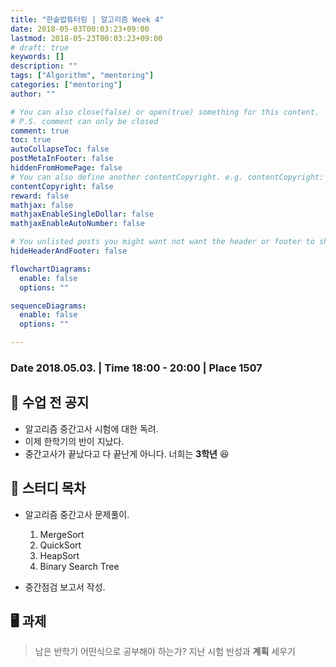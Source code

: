 ```yaml
---
title: "한솥밥튜터링 | 알고리즘 Week 4"
date: 2018-05-03T00:03:23+09:00
lastmod: 2018-05-23T00:03:23+09:00
# draft: true
keywords: []
description: ""
tags: ["Algorithm", "mentoring"]
categories: ["mentoring"]
author: ""

# You can also close(false) or open(true) something for this content.
# P.S. comment can only be closed
comment: true
toc: true
autoCollapseToc: false
postMetaInFooter: false
hiddenFromHomePage: false
# You can also define another contentCopyright. e.g. contentCopyright: "This is another copyright."
contentCopyright: false
reward: false
mathjax: false
mathjaxEnableSingleDollar: false
mathjaxEnableAutoNumber: false

# You unlisted posts you might want not want the header or footer to show
hideHeaderAndFooter: false

flowchartDiagrams:
  enable: false
  options: ""

sequenceDiagrams: 
  enable: false
  options: ""

---
```


<!--more-->

### Date 2018.05.03. | Time 18:00 - 20:00 | Place 1507

## 🏫 수업 전 공지

- 알고리즘 중간고사 시험에 대한 독려.
- 이제 한학기의 반이 지났다.
- 중간고사가 끝났다고 다 끝난게 아니다. 너희는 **3학년** 😆

## 📖 스터디 목차

- 알고리즘 중간고사 문제풀이.
  1. MergeSort
  2. QuickSort
  3. HeapSort
  4. Binary Search Tree

- 중간점검 보고서 작성.

## 🖥 과제

> 남은 반학기 어떤식으로 공부해야 하는가? 지난 시험 반성과 **계획** 세우기